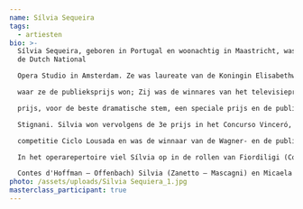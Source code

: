 ```yaml
---
name: Sílvia Sequeira
tags:
  - artiesten
bio: >-
  Sílvia Sequeira, geboren in Portugal en woonachtig in Maastricht, was lid van
  de Dutch National

  Opera Studio in Amsterdam. Ze was laureate van de Koningin Elisabethwedstrijd 2023 in Brussel,

  waar ze de publieksprijs won; Zij was de winnares van het televisieprogramma ARIA en won de 2e

  prijs, voor de beste dramatische stem, een speciale prijs en de publieksprijs in het Concurso Ebe

  Stignani. Silvia won vervolgens de 3e prijs in het Concurso Vinceró, de publieksprijs in de

  competitie Ciclo Lousada en was de winnaar van de Wagner- en de publieksprijs op het Internationaal Vocalisten Concours van ’s Hertogenbosch in 2022. In 2021 won ze de 2e prijs op de Portugese Rotary Foundation-wedstrijd.

  In het operarepertoire viel Sílvia op in de rollen van Fiordiligi (Cosi fan tutte - Mozart), Giulietta (Les

  Contes d'Hoffman – Offenbach) Silvia (Zanetto – Mascagni) en Micaela (Carmen – Bizet).
photo: /assets/uploads/Silvia Sequiera_1.jpg
masterclass_participant: true
---
```

